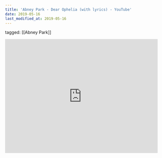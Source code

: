 ```yaml
---
title: 'Abney Park - Dear Ophelia (with lyrics) - YouTube'
date: 2019-05-16
last_modified_at: 2019-05-16
---
```

tagged: [[Abney Park]]
<iframe allow="accelerometer; autoplay; clipboard-write; encrypted-media; gyroscope; picture-in-picture" allowfullscreen="" frameborder="0" height="375" id="youtube_iframe" src="https://www.youtube.com/embed/pabdco_Fp3k?feature=oembed&amp;enablejsapi=1&amp;origin=https://safe.txmblr.com&amp;wmode=opaque" width="500"></iframe>
